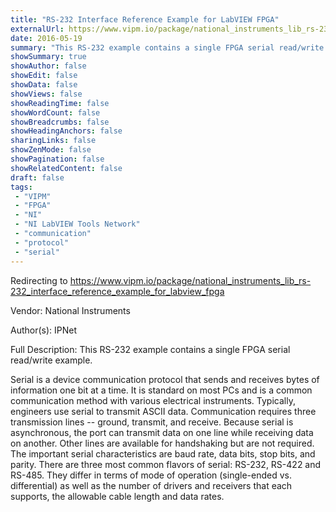 ```yaml
---
title: "RS-232 Interface Reference Example for LabVIEW FPGA"
externalUrl: https://www.vipm.io/package/national_instruments_lib_rs-232_interface_reference_example_for_labview_fpga
date: 2016-05-19
summary: "This RS-232 example contains a single FPGA serial read/write example."
showSummary: true
showAuthor: false
showEdit: false
showData: false
showViews: false
showReadingTime: false
showWordCount: false
showBreadcrumbs: false
showHeadingAnchors: false
sharingLinks: false
showZenMode: false
showPagination: false
showRelatedContent: false
draft: false
tags:
 - "VIPM"
 - "FPGA"
 - "NI"
 - "NI LabVIEW Tools Network"
 - "communication"
 - "protocol"
 - "serial"
---
```


Redirecting to https://www.vipm.io/package/national_instruments_lib_rs-232_interface_reference_example_for_labview_fpga

Vendor: National Instruments

Author(s): IPNet
 
Full Description:
This RS-232 example contains a single FPGA serial read/write example.

Serial is a device communication protocol that sends and receives bytes of information one bit at a time. It is standard on most PCs and is a common communication method with various electrical instruments. Typically, engineers use serial to transmit ASCII data. Communication requires three transmission lines -- ground, transmit, and receive. Because serial is asynchronous, the port can transmit data on one line while receiving data on another. Other lines are available for handshaking but are not required. The important serial characteristics are baud rate, data bits, stop bits, and parity. There are three most common flavors of serial: RS-232, RS-422 and RS-485. They differ in terms of mode of operation (single-ended vs. differential) as well as the number of drivers and receivers that each supports, the allowable cable length and data rates.